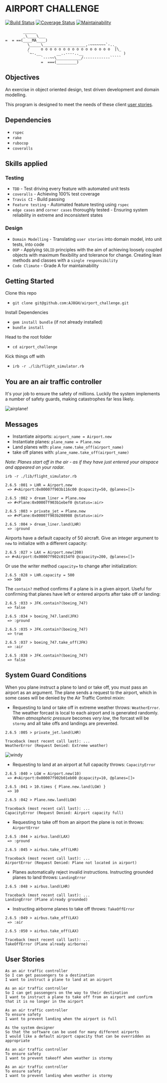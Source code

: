 # AIRPORT CHALLENGE

[![Build Status](https://travis-ci.com/AJ8GH/airport_challenge.svg?branch=master)](https://travis-ci.com/AJ8GH/airport_challenge) [![Coverage Status](https://coveralls.io/repos/github/AJ8GH/airport_challenge/badge.svg?branch=master)](https://coveralls.io/github/AJ8GH/airport_challenge?branch=master) [![Maintainability](https://api.codeclimate.com/v1/badges/d2842c2f872b398661ac/maintainability)](https://codeclimate.com/github/AJ8GH/airport_challenge/maintainability)


```
        ______
        _\____\___
=  = ==(____MA____)
          \_____\___________________,-~~~~~~~`-.._
          /     o o o o o o o o o o o o o o o o  |\_
          `~-.__       __..----..__                  )
                `---~~\___________/------------`````
                =  ===(_________)

```

## Objectives

An exercise in object oriented design, test driven development and domain modelling.

This program is designed to meet the needs of these client [user stories](#user-stories).

## Dependencies

- `rspec`
- `rake`
- `rubocop`
- `coveralls`

## Skills applied

### Testing
- `TDD` - Test driving every feature with automated unit tests
- `coveralls` - Achieving 100% test coverage
- `Travis CI` - Build passing
- `Feature testing` - Automated feature testing using `rspec`
- `edge cases` and `corner cases` thoroughly tested - Ensuring system reliability in extreme and inconsistent states

### Design
- `Domain Modelling` - Translating `user stories` into domain model, into unit tests, into code
- `OOP` - Applying `SOLID` principles with the aim of achieving loosely coupled objects with maximum flexibility and tolerance for change. Creating lean methods and classes with a `single responsibility`
- `Code Climate` - Grade A for maintainability

## Getting Started

Clone this repo
- `git clone git@github.com:AJ8GH/airport_challenge.git`

Install Dependencies
- `gem install bundle` (if not already installed)
- `bundle install`

Head to the root folder
- `cd airport_challenge`

Kick things off with
- `irb -r ./lib/flight_simulator.rb`


## You are an air traffic controller

It's your job to ensure the safety of millions. Luckily the system implements a number of safety guards, making catastrophes far less likely.

![airplane!](https://media.giphy.com/media/wvWJOoYmFnSp2/giphy.gif)

## Messages

- Instantiate airports: `airport_name = Airport.new`
- Instantiate planes: `plane_name = Plane.new`
- Land planes with: `plane_name.take_off(airport_name)`
- take off planes with: `plane_name.take_off(airport_name)`

_Note: Planes start off in the air - as if they have just entered your airspace and appeared on your radar._

```
irb -r ./lib/flight_simulator.rb

2.6.5 :001 > LHR = Airport.new
 => #<Airport:0x00007f903b116c00 @capacity=50, @planes=[]>

2.6.5 :002 > dream_liner = Plane.new
 => #<Plane:0x00007f903b1ebef0 @status=:air>

2.6.5 :003 > private_jet = Plane.new
 => #<Plane:0x00007f903b208988 @status=:air>

2.6.5 :004 > dream_liner.land(LHR)
 => :ground
```

Airports have a default capacity of 50 aircraft. Give an integer argument to `new` to initialize with a different capacity:

```
2.6.5 :027 > LAX = Airport.new(200)
=> #<Airport:0x00007f902c0154f0 @capacity=200, @planes=[]>
```

Or use the writer method `capacity=` to change after initialization:
```
2.6.5 :028 > LHR.capacity = 500
 => 500
```

The `contain?` method confirms if a plane is in a given airport. Useful for confirming that planes have left or entered airports after take off or landing:

```
2.6.5 :033 > JFK.contain?(boeing_747)
 => false

2.6.5 :034 > boeing_747.land(JFK)
 => :ground

2.6.5 :035 > JFK.contain?(boeing_747)
 => true

2.6.5 :037 > boeing_747.take_off(JFK)
 => :air

2.6.5 :038 > JFK.contain?(boeing_747)
 => false
```

## System Guard Conditions

When you plane instruct a plane to land or take off, you must pass an airport as an argument. The plane sends a request to the airport, which in some cases will be denied by the Air Traffic Control mixin:

- Requesting to land or take off in extreme weather throws: `WeatherError`. The weather forcast is local to each airport and is generated randomly. When *atmospheric pressure* becomes *very low*, the forcast will be `stormy` and all take offs and landings are prevented.

```
2.6.5 :005 > private_jet.land(LHR)

Traceback (most recent call last): ...
WeatherError (Request Denied: Extreme weather)
```
![windy](https://media.giphy.com/media/M9tpu3TPG42n6/giphy.gif)

- Requesting to land at an airport at full capacity throws: `CapacityError`

```
2.6.5 :040 > LGW = Airport.new(10)
 => #<Airport:0x00007f902b01eb00 @capacity=10, @planes=[]>

2.6.5 :041 > 10.times { Plane.new.land(LGW) }
 => 10

2.6.5 :042 > Plane.new.land(LGW)

Traceback (most recent call last): ...
CapacityError (Request Denied: Airport capacity full)
```

- Requesting to take off from an airport the plane is not in throws: `AirportError`

```
2.6.5 :044 > airbus.land(LAX)
 => :ground

2.6.5 :045 > airbus.take_off(LHR)

Traceback (most recent call last): ...
AirportError (Request Denied: Plane not located in airport)
```

- Planes automatically reject invalid instructions. Instructing grounded planes to land throws: `LandingError`

```
2.6.5 :048 > airbus.land(LHR)

Traceback (most recent call last): ...
LandingError (Plane already grounded)
```

- Instructing airborne planes to take off throws: `TakeOffError`

```
2.6.5 :049 > airbus.take_off(LAX)
 => :air

2.6.5 :050 > airbus.take_off(LAX)

Traceback (most recent call last): ...
TakeOffError (Plane already airborne)
```

## User Stories

```
As an air traffic controller
So I can get passengers to a destination
I want to instruct a plane to land at an airport

As an air traffic controller
So I can get passengers on the way to their destination
I want to instruct a plane to take off from an airport and confirm that it is no longer in the airport

As an air traffic controller
To ensure safety
I want to prevent landing when the airport is full

As the system designer
So that the software can be used for many different airports
I would like a default airport capacity that can be overridden as appropriate

As an air traffic controller
To ensure safety
I want to prevent takeoff when weather is stormy

As an air traffic controller
To ensure safety
I want to prevent landing when weather is stormy
```
